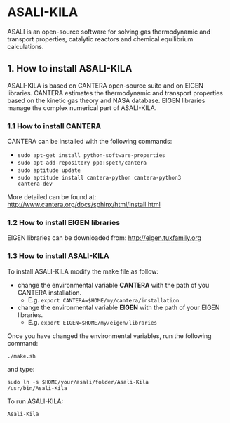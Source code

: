 # ASALI-KILA
ASALI is an open-source software for solving gas thermodynamic and transport properties, catalytic reactors and chemical equilibrium calculations.

## 1. How to install ASALI-KILA
ASALI-KILA is based on CANTERA open-source suite and on EIGEN libraries. CANTERA estimates the thermodynamic and transport properties based on the kinetic gas theory and NASA database. EIGEN libraries manage the complex numerical part of ASALI-KILA.

### 1.1 How to install CANTERA
CANTERA can be installed with the following commands:  
* <code>sudo apt-get install python-software-properties</code>
* <code>sudo apt-add-repository ppa:speth/cantera</code>
* <code>sudo aptitude update</code>
* <code>sudo aptitude install cantera-python cantera-python3 cantera-dev</code>

More detailed can be found at: http://www.cantera.org/docs/sphinx/html/install.html

### 1.2 How to install EIGEN libraries
EIGEN libraries can be downloaded from: http://eigen.tuxfamily.org

### 1.3 How to install ASALI-KILA
To install ASALI-KILA modify the make file as follow:
* change the environmental variable **CANTERA** with the path of you CANTERA installation.
  * E.g. <code>export CANTERA=$HOME/my/cantera/installation</code>
* change the environmental variable **EIGEN** with the path of your EIGEN libraries.
  * E.g. <code>export EIGEN=$HOME/my/eigen/libraries</code>

Once you have changed the environmental variables, run the following command:

<code>./make.sh</code>

and type:

<code>sudo ln -s $HOME/your/asali/folder/Asali-Kila /usr/bin/Asali-Kila</code>

To run ASALI-KILA:

<code>Asali-Kila</code>
